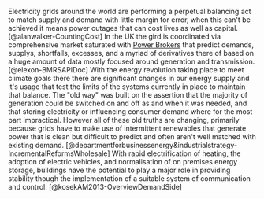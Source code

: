

Electricity grids around the world are performing a perpetual balancing act to match supply and demand with little margin for error, when this can't be achieved it means power outages that can cost lives as well as capital. [@alanwalker-CountingCost]
In the UK the gird is coordinated via comprehensive market saturated with [Power Brokers](Knowledge/Engineering/Energy%20Systems/Grids/Power%20Brokers.md) that predict demands, supplys, shortfalls, excesses, and a myriad of derivatives there of based on a huge amount of data mostly focused around generation and transmission. [@elexon-BMRSAPIDoc]
With the energy revolution taking place to meet climate goals there there are significant changes in our energy supply and it's usage that test the limits of the systems currently in place to maintain that balance. 
The "old way" was built on the assertion that the majority of generation could be switched on and off as and when it was needed, and that storing electricity or influencing consumer demand where for the most part impractical. However all of these old truths are changing, primarily because grids have to make use of intermittent renewables that generate power that is clean but difficult to predict and often aren't well matched with existing demand. [@departmentforbusinessenergy&industrialstrategy-IncrementalReformsWholesale]
With rapid electrification of heating, the adoption of electric vehicles, and normalisation of on premises energy storage, buildings have the potential to play a major role in providing stability though the implementation of a suitable system of communication and control. [@kosekAM2013-OverviewDemandSide]
